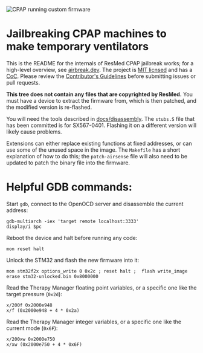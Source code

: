 ![CPAP running custom firmware](docs/images/airsense-hacked.jpg)
# Jailbreaking CPAP machines to make temporary ventilators

This is the README for the internals of ResMed CPAP jailbreak works;
for a high-level overview, see [airbreak.dev](https://airbreak.dev).
The project is [MIT licnsed](LICENSE.txt) and has a [CoC](CODE_OF_CONDUCT.md).
Please review the [Contributor's Guidelines](CONTRIBUTORS.md) before
submitting issues or pull requests.

**This tree does not contain any files that are copyrighted by ResMed.**
You must have a device to extract the firmware from, which is then patched,
and the modified version is re-flashed.

You will need the tools described in [docs/disassembly](docs/disassembly.md).
The `stubs.S` file that has been committed is for SX567-0401. Flashing it on
a different version will likely cause problems.

Extensions can either replace existing functions at fixed addresses,
or can use some of the unused space in the image.
The `Makefile` has a short explanation of how to do this; the
`patch-airsense` file will also need to be updated to patch the
binary file into the firmware.

# Helpful GDB commands:

Start `gdb`, connect to the OpenOCD server and disassemble the current address:
```
gdb-multiarch -iex 'target remote localhost:3333'
display/i $pc
```

Reboot the device and halt before running any code:
```
mon reset halt
```

Unlock the STM32 and flash the new firmware into it:
```
mon stm32f2x options_write 0 0x2c ; reset halt ;  flash write_image erase stm32-unlocked.bin 0x8000000
```

Read the Therapy Manager floating point variables, or a specific one like the target
pressure (`0x2d`):
```
x/200f 0x2000e948
x/f (0x2000e948 + 4 * 0x2a)
```

Read the Therapy Manager integer variables, or a specific one like the current mode (`0x6F`):
```
x/200xw 0x2000e750
x/xw (0x2000e750 + 4 * 0x6F)
```


